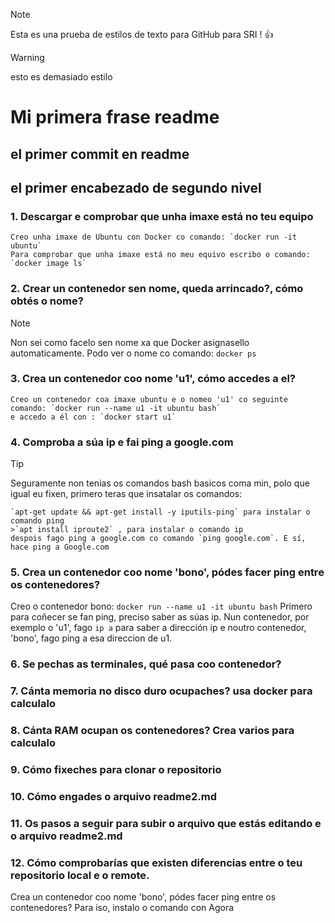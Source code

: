 >[!NOTE]  
>Esta es una prueba de estilos de texto para GitHub para SRI ! :+1:

>[!WARNING]
>esto es demasiado estilo
# Mi primera frase readme

## el primer commit en readme
## el primer encabezado de segundo nivel
### 1. Descargar e comprobar que unha imaxe está no teu equipo
```
Creo unha imaxe de Ubuntu con Docker co comando: `docker run -it ubuntu`
Para comprobar que unha imaxe está no meu equivo escribo o comando: `docker image ls`
```
### 2. Crear un contenedor sen nome, queda arrincado?, cómo obtés o nome?
>[!NOTE]
>Non sei como facelo sen nome xa que Docker asignasello automaticamente.
>Podo ver o nome co comando: `docker ps`
### 3. Crea un contenedor coo nome 'u1', cómo accedes a el?
```
Creo un contenedor coa imaxe ubuntu e o nomeo 'u1' co seguinte comando: `docker run --name u1 -it ubuntu bash` 
e accedo a él con : `docker start u1`
```
### 4. Comproba a súa ip e fai ping a google.com
>[!TIP]
> Seguramente non tenias os comandos bash basicos coma min, polo que igual eu fixen, primero teras que insatalar os comandos: 
```
`apt-get update && apt-get install -y iputils-ping` para instalar o comando ping
>`apt install iproute2` , para instalar o comando ip
despois fago ping a google.com co comando `ping google.com`. E sí, hace ping a Google.com
```
### 5. Crea un contenedor coo nome 'bono', pódes facer ping entre os contenedores?
Creo o contenedor bono: `docker run --name u1 -it ubuntu bash`
Primero para coñecer se fan ping, preciso saber as súas ip.
Nun contenedor, por exemplo o 'u1', fago `ip a` para saber a dirección ip e noutro contenedor, 'bono',
fago ping a esa direccion de u1.
### 6. Se pechas as terminales, qué pasa coo contenedor?
### 7. Cánta memoria no disco duro ocupaches? usa docker para calculalo
### 8. Cánta RAM ocupan os contenedores? Crea varios para calculalo
### 9. Cómo fixeches para clonar o repositorio
### 10. Cómo engades o arquivo readme2.md
### 11. Os pasos a seguir para subir o arquivo que estás editando e o arquivo readme2.md
### 12. Cómo comprobarías que existen diferencias entre o teu repositorio local e o remote.









Crea un contenedor coo nome 'bono', pódes facer ping entre os contenedores?
 Para iso, instalo o comando con 
Agora 